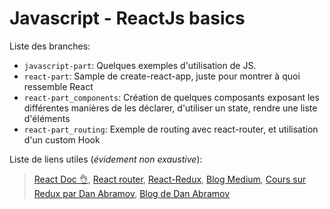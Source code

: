 # Javascript - ReactJs basics

Liste des branches:
* `javascript-part`: Quelques exemples d'utilisation de JS.
* `react-part`: Sample de create-react-app, juste pour montrer à quoi ressemble React
* `react-part_components`: Création de quelques composants exposant les différentes manières de les déclarer, d'utiliser un state, rendre une liste d'éléments
* `react-part_routing`: Exemple de routing avec react-router, et utilisation d'un custom Hook

Liste de liens utiles (_évidement non exaustive_):
> [React Doc 👌](https://www.reactjs.org), [React router](https://reacttraining.com/react-router/web/guides/quick-start), [React-Redux](https://react-redux.js.org/), [Blog Medium](https://medium.com/), [Cours sur Redux par Dan Abramov](https://egghead.io/courses/getting-started-with-redux), [Blog de Dan Abramov](https://overreacted.io/)